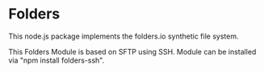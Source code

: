 Folders
=============

This node.js package implements the folders.io synthetic file system.

This Folders Module is based on SFTP using SSH.
Module can be installed via "npm install folders-ssh".
